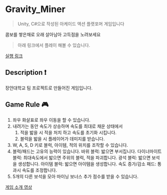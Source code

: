 # Gravity_Miner

> Unity, C#으로 작성된 아케이드 액션 플랫포머 게임입니다
> 

콤보를 쌓은채로 오래 살아남아 고득점을 노려보세요

> 아래 링크에서 플레이 해볼 수 있습니다.
> 
[실행 링크](https://d3faulterr.itch.io/gravity-miner)

## **Description ❗**

장안대학교 팀 프로젝트로 만들어진 게임입니다.

## **Game Rule 🎮**

1. 좌우 화살표로 좌우 이동을 할 수 있습니다.
2. 내려가는 동안 속도가 상승하며 속도를 최대로 채운 상태에서
    1. 적을 밟을 시 적을 처치 하고 속도를 초기화 시킵니다.
    2. 블럭을 밟을 시 플레이어가 데미지를 받습니다.
3. W, A, S, D 키로 블럭, 아이템, 적의 위치를 조작할 수 있습니다.
4. 블럭/패드는 고유의 능력이 있습니다.
    바위 블럭: 밟으면 부서집니다.
    다이너마이트 블럭: 최대속도에서 밟으면 주위의 블럭, 적을 파괴합니다.
    광석 블럭: 밟으면 보석을 생성합니다.
    아이템 블럭: 밟으면 아이템을 생성합니다.
    속도 증가/감소 패드: 통과시 속도를 조정합니다.
5. 5개의 다른 보석을 모아 마이닝 보너스 추가 점수를 받을 수 있습니다.

[게임 소개 영상](https://www.youtube.com/watch?v=dFd5uygcVto&ab_channel=%EB%AF%BC%EC%98%81%EB%91%90)
